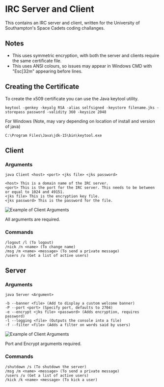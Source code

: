 # IRC Server and Client
This contains an IRC server and client, written for the University of Southampton's Space Cadets coding challanges.

## Notes
- This uses symmetric encryption, with both the server and clients require the same certificate file.
- This uses ANSI colours, so issues may appear in Windows CMD with "Esc[32m" appearing before lines.

## Creating the Certificate
To create the x509 certificate you can use the Java keytool utility.

    keytool -genkey -keyalg RSA -alias selfsigned -keystore filename.jks -storepass password -validity 360 -keysize 2048

For Windows (Note, may vary depending on location of install and version of java)

    C:\Program Files\Java\jdk-15\bin\keytool.exe

## Client
### Arguments
    java Client <host> <port> <jks file> <jks password>
    
    <host> This is a domain name of the IRC server.
    <port> This is the port for the IRC server. This needs to be between or equal to 1024 and 49151.
    <jks file> This is the encryption key file.
    <jks password> This is the password for the file.

![Example of Client Arguments](https://tcnetwork.co.uk/resources/images/Client.PNG)

All arguments are required.

### Commands
    /logout /l (To logout)
    /nick /n <name> (To change name)
    /msg /m <name> <message> (To send a private message)
    /users /u (Get a list of active users)

## Server
### Arguments
    java Server <Argument>
    
    -b --banner <file> (Add to display a custom welcome banner)
    -P --port <port> (Specify port, defaults to 2704)
    -e --encrypt <jks file> <password> (Adds encryption, requires password)
    -l --logging <file> (Outputs the console into a file)
    -f --filter <file> (Adds a filter on words said by users)
    
![Example of Client Arguments](https://tcnetwork.co.uk/resources/images/Server.PNG)

Port and Encrypt arguments required.

### Commands
    /shutdown /s (To shutdown the server)
    /msg /m <name> <message> (To send a private message)
    /users /u (Get a list of active users)
    /kick /k <name> <message> (To kick a user)
